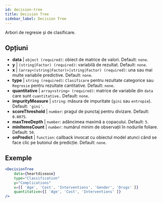 ```yaml
---
id: decision-tree
title: Decision Tree
sidebar_label: Decision Tree
---
```


Arbori de regresie și de clasificare.

## Opțiuni

* __data__ | `object (required)`: obiect de matrice de valori. Default: `none`.
* __y__ | `(string|Factor) (required)`: variabilă de rezultat. Default: `none`.
* __x__ | `(array<(string|Factor)>|string|Factor) (required)`: una sau mai multe variabile predictive. Default: `none`.
* __type__ | `string (required)`: `Clasificare` pentru rezultate categorice sau `Regresie` pentru rezultate cantitative. Default: `none`.
* __quantitative__ | `array<string> (required)`: matrice de variabile din `data` care sunt `cuantitative`.. Default: `none`.
* __impurityMeasure__ | `string`: măsura de impuritate (`gini` sau `entropie`). Default: `'gini'`.
* __scoreThreshold__ | `number`: pragul de punctaj pentru divizare. Default: `0.0075`.
* __maxTreeDepth__ | `number`: adâncimea maximă a copacului. Default: `5`.
* __minItemsCount__ | `number`: numărul minim de observații în nodurile foliare. Default: `50`.
* __onPredict__ | `function`: callback invocat cu obiectul model atunci când se face clic pe butonul de predicție. Default: `none`.


## Exemple

```jsx live
<DecisionTree 
    data={heartdisease} 
    type="Classification"
    y="Complications"
    x={[ 'Age', 'Cost', 'Interventions', 'Gender', 'Drugs' ]}
    quantitative={[ 'Age', 'Cost', 'Interventions' ]}
/>
```

